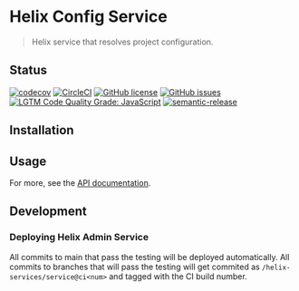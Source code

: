 # Helix Config Service

> Helix service that resolves project configuration.

## Status
[![codecov](https://img.shields.io/codecov/c/github/adobe/helix-api-service.svg)](https://codecov.io/gh/adobe/helix-api-service)
[![CircleCI](https://img.shields.io/circleci/project/github/adobe/helix-api-service.svg)](https://circleci.com/gh/adobe/helix-api-service)
[![GitHub license](https://img.shields.io/github/license/adobe/helix-api-service.svg)](https://github.com/adobe/helix-api-service/blob/main/LICENSE.txt)
[![GitHub issues](https://img.shields.io/github/issues/adobe/helix-api-service.svg)](https://github.com/adobe/helix-api-service/issues)
[![LGTM Code Quality Grade: JavaScript](https://img.shields.io/lgtm/grade/javascript/g/adobe/helix-api-service.svg?logo=lgtm&logoWidth=18)](https://lgtm.com/projects/g/adobe/helix-api-service)
[![semantic-release](https://img.shields.io/badge/%20%20%F0%9F%93%A6%F0%9F%9A%80-semantic--release-e10079.svg)](https://github.com/semantic-release/semantic-release)

## Installation

## Usage

For more, see the [API documentation](docs/API.md).

## Development

### Deploying Helix Admin Service

All commits to main that pass the testing will be deployed automatically. All commits to branches that will pass the testing will get commited as `/helix-services/service@ci<num>` and tagged with the CI build number.
